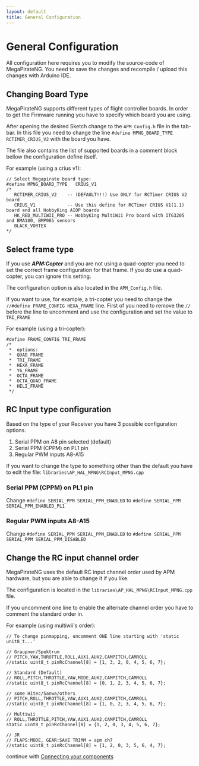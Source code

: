 ```yaml
---
layout: default
title: General Configuration
---
```


# General Configuration

All configuration here requires you to modify the source-code of MegaPirateNG. You need to save the changes and recompile / upload this changes with Arduino IDE.

## Changing Board Type

MegaPirateNG supports different types of flight controller boards. In order to get the Firmware running you have to specify which board you are using.

After opening the desired Sketch change to the ```APM_Config.h``` file in the tab-bar.
In this file you need to change the line ```#define MPNG_BOARD_TYPE   RCTIMER_CRIUS_V2``` with the
board you have.

The file also contains the list of supported boards in a comment block bellow the configuration define itself.

For example (using a crius v1):

    // Select Megapirate board type:
    #define MPNG_BOARD_TYPE   CRIUS_V1
    /*
       RCTIMER_CRIUS_V2    -- (DEFAULT!!!) Use ONLY for RCTimer CRIUS V2 board
       CRIUS_V1            -- Use this define for RCTimer CRIUS V1(1.1) board and all HobbyKing AIOP boards
       HK_RED_MULTIWII_PRO -- HobbyKing MultiWii Pro board with ITG3205 and BMA180, BMP085 sensors
       BLACK_VORTEX
    */

## Select frame type

If you use ***APM:Copter*** and you are not using a quad-copter you need to set the correct frame configuration for that frame.
If you do use a quad-copter, you can ignore this setting.

The configuration option is also located in the ```APM_Config.h``` file.

If you want to use, for example, a tri-copter you need to change the ```//#define FRAME_CONFIG HEXA_FRAME``` line.
First of you need to remove the ```//``` before the line to uncomment and use the configuration and set the value to ```TRI_FRAME```

For example (using a tri-copter):

    #define FRAME_CONFIG TRI_FRAME
    /*
     *  options:
     *  QUAD_FRAME
     *  TRI_FRAME
     *  HEXA_FRAME
     *  Y6_FRAME
     *  OCTA_FRAME
     *  OCTA_QUAD_FRAME
     *  HELI_FRAME
     */

## RC Input type configuration

Based on the type of your Receiver you have 3 possible configuration options.

1. Serial PPM on A8 pin selected (default)
2. Serial PPM (CPPM) on PL1 pin
3. Regular PWM inputs A8-A15

If you want to change the type to something other than the default you have to edit the file: ```libraries\AP_HAL_MPNG\RCInput_MPNG.cpp```

### Serial PPM (CPPM) on PL1 pin

Change ```#define SERIAL_PPM SERIAL_PPM_ENABLED``` to ```#define SERIAL_PPM SERIAL_PPM_ENABLED_PL1```

### Regular PWM inputs A8-A15

Change ```#define SERIAL_PPM SERIAL_PPM_ENABLED``` to ```#define SERIAL_PPM SERIAL_PPM SERIAL_PPM_DISABLED```

## Change the RC input channel order

MegaPirateNG uses the default RC input channel order used by APM hardware, but you are able to change it if you like.

The configuration is located in the ```libraries\AP_HAL_MPNG\RCInput_MPNG.cpp``` file.

If you uncomment one line to enable the alternate channel order you have to comment the standard order in.

For example (using multiwii's order):

    // To change pinmapping, uncomment ONE line starting with 'static unit8_t...'

    // Graupner/Spektrum
    // PITCH,YAW,THROTTLE,ROLL,AUX1,AUX2,CAMPITCH,CAMROLL
    //static uint8_t pinRcChannel[8] = {1, 3, 2, 0, 4, 5, 6, 7};

    // Standard (Default)
    // ROLL,PITCH,THROTTLE,YAW,MODE,AUX2,CAMPITCH,CAMROLL
    //static uint8_t pinRcChannel[8] = {0, 1, 2, 3, 4, 5, 6, 7};

    // some Hitec/Sanwa/others
    // PITCH,ROLL,THROTTLE,YAW,AUX1,AUX2,CAMPITCH,CAMROLL
    //static uint8_t pinRcChannel[8] = {1, 0, 2, 3, 4, 5, 6, 7};

    // Multiwii
    // ROLL,THROTTLE,PITCH,YAW,AUX1,AUX2,CAMPITCH,CAMROLL
    static uint8_t pinRcChannel[8] = {1, 2, 0, 3, 4, 5, 6, 7};

    // JR
    // FLAPS:MODE, GEAR:SAVE TRIMM = apm ch7
    //static uint8_t pinRcChannel[8] = {1, 2, 0, 3, 5, 6, 4, 7};


continue with [Connecting your components](connecting_components)